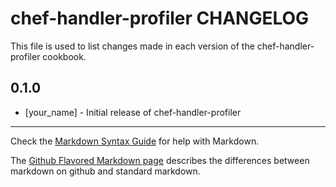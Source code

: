 chef-handler-profiler CHANGELOG
===============================

This file is used to list changes made in each version of the chef-handler-profiler cookbook.

0.1.0
-----
- [your_name] - Initial release of chef-handler-profiler

- - -
Check the [Markdown Syntax Guide](http://daringfireball.net/projects/markdown/syntax) for help with Markdown.

The [Github Flavored Markdown page](http://github.github.com/github-flavored-markdown/) describes the differences between markdown on github and standard markdown.
